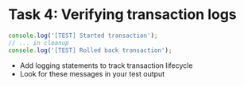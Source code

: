 # Task 4: Verifying transaction logs

```typescript
console.log('[TEST] Started transaction');
// ... in cleanup
console.log('[TEST] Rolled back transaction');
```

- Add logging statements to track transaction lifecycle
- Look for these messages in your test output
